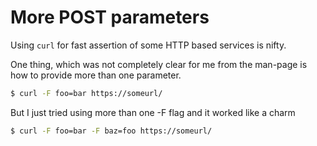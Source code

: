 # More POST parameters

Using `curl` for fast assertion of some HTTP based services is nifty.

One thing, which was not completely clear for me from the man-page is how to provide more than one
parameter.

```bash
$ curl -F foo=bar https://someurl/
```

But I just tried using more than one -F flag and it worked like a charm

```bash
$ curl -F foo=bar -F baz=foo https://someurl/
```
